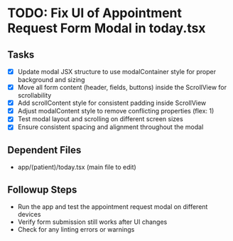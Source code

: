 # TODO: Fix UI of Appointment Request Form Modal in today.tsx

## Tasks
- [x] Update modal JSX structure to use modalContainer style for proper background and sizing
- [x] Move all form content (header, fields, buttons) inside the ScrollView for scrollability
- [x] Add scrollContent style for consistent padding inside ScrollView
- [x] Adjust modalContent style to remove conflicting properties (flex: 1)
- [x] Test modal layout and scrolling on different screen sizes
- [x] Ensure consistent spacing and alignment throughout the modal

## Dependent Files
- app/(patient)/today.tsx (main file to edit)

## Followup Steps
- Run the app and test the appointment request modal on different devices
- Verify form submission still works after UI changes
- Check for any linting errors or warnings
